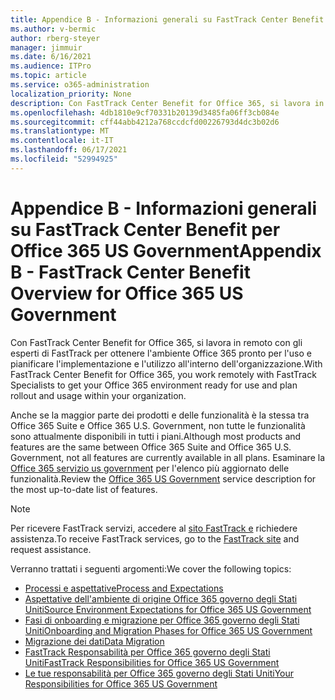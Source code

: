 ```yaml
---
title: Appendice B - Informazioni generali su FastTrack Center Benefit per Office 365 US Government
ms.author: v-bermic
author: rberg-steyer
manager: jimmuir
ms.date: 6/16/2021
ms.audience: ITPro
ms.topic: article
ms.service: o365-administration
localization_priority: None
description: Con FastTrack Center Benefit for Office 365, si lavora in remoto con gli esperti di FastTrack per ottenere l'ambiente Office 365 pronto per l'uso e pianificare l'implementazione e l'utilizzo all'interno dell'organizzazione.
ms.openlocfilehash: 4db1810e9cf70331b20139d3485fa06ff3cb084e
ms.sourcegitcommit: cff44abb4212a768ccdcfd00226793d4dc3b02d6
ms.translationtype: MT
ms.contentlocale: it-IT
ms.lasthandoff: 06/17/2021
ms.locfileid: "52994925"
---
```

# <a name="appendix-b---fasttrack-center-benefit-overview-for-office-365-us-government"></a><span data-ttu-id="2f04e-103">Appendice B - Informazioni generali su FastTrack Center Benefit per Office 365 US Government</span><span class="sxs-lookup"><span data-stu-id="2f04e-103">Appendix B - FastTrack Center Benefit Overview for Office 365 US Government</span></span>

<span data-ttu-id="2f04e-104">Con FastTrack Center Benefit for Office 365, si lavora in remoto con gli esperti di FastTrack per ottenere l'ambiente Office 365 pronto per l'uso e pianificare l'implementazione e l'utilizzo all'interno dell'organizzazione.</span><span class="sxs-lookup"><span data-stu-id="2f04e-104">With FastTrack Center Benefit for Office 365, you work remotely with FastTrack Specialists to get your Office 365 environment ready for use and plan rollout and usage within your organization.</span></span> 
  
<span data-ttu-id="2f04e-105">Anche se la maggior parte dei prodotti e delle funzionalità è la stessa tra Office 365 Suite e Office 365 U.S. Government, non tutte le funzionalità sono attualmente disponibili in tutti i piani.</span><span class="sxs-lookup"><span data-stu-id="2f04e-105">Although most products and features are the same between Office 365 Suite and Office 365 U.S. Government, not all features are currently available in all plans.</span></span> <span data-ttu-id="2f04e-106">Esaminare la [Office 365 servizio us government](https://aka.ms/aboutgovcloud) per l'elenco più aggiornato delle funzionalità.</span><span class="sxs-lookup"><span data-stu-id="2f04e-106">Review the [Office 365 US Government](https://aka.ms/aboutgovcloud) service description for the most up-to-date list of features.</span></span>

> [!NOTE]
> <span data-ttu-id="2f04e-107">Per ricevere FastTrack servizi, accedere al [sito FastTrack e](https://go.microsoft.com/fwlink/?linkid=780698) richiedere assistenza.</span><span class="sxs-lookup"><span data-stu-id="2f04e-107">To receive FastTrack services, go to the [FastTrack site](https://go.microsoft.com/fwlink/?linkid=780698) and request assistance.</span></span>  

<span data-ttu-id="2f04e-108">Verranno trattati i seguenti argomenti:</span><span class="sxs-lookup"><span data-stu-id="2f04e-108">We cover the following topics:</span></span>
- [<span data-ttu-id="2f04e-109">Processi e aspettative</span><span class="sxs-lookup"><span data-stu-id="2f04e-109">Process and Expectations</span></span>](process-and-expectations.md) 
- [<span data-ttu-id="2f04e-110">Aspettative dell'ambiente di origine Office 365 governo degli Stati Uniti</span><span class="sxs-lookup"><span data-stu-id="2f04e-110">Source Environment Expectations for Office 365 US Government</span></span>](US-Gov-appendix-source-environment-expectations.md)   
- [<span data-ttu-id="2f04e-111">Fasi di onboarding e migrazione per Office 365 governo degli Stati Uniti</span><span class="sxs-lookup"><span data-stu-id="2f04e-111">Onboarding and Migration Phases for Office 365 US Government</span></span>](US-Gov-appendix-onboarding-and-migration.md)
- [<span data-ttu-id="2f04e-112">Migrazione dei dati</span><span class="sxs-lookup"><span data-stu-id="2f04e-112">Data Migration</span></span>](data-migration.md)    
- [<span data-ttu-id="2f04e-113">FastTrack Responsabilità per Office 365 governo degli Stati Uniti</span><span class="sxs-lookup"><span data-stu-id="2f04e-113">FastTrack Responsibilities for Office 365 US Government</span></span>](US-Gov-appendix-fasttrack-responsibilities.md)   
- [<span data-ttu-id="2f04e-114">Le tue responsabilità per Office 365 governo degli Stati Uniti</span><span class="sxs-lookup"><span data-stu-id="2f04e-114">Your Responsibilities for Office 365 US Government</span></span>](US-Gov-appendix-your-responsibilities.md)    

